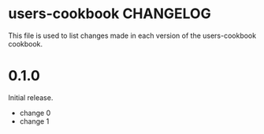 # users-cookbook CHANGELOG

This file is used to list changes made in each version of the users-cookbook cookbook.

# 0.1.0

Initial release.

- change 0
- change 1

